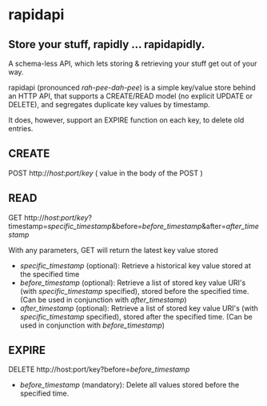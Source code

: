 rapidapi
========

Store your stuff, rapidly ... rapidapidly.
---------------------------------------

A schema-less API, which lets storing &amp; retrieving your stuff get out of your way.

rapidapi (pronounced *rah-pee-dah-pee*) is a simple key/value store behind an HTTP API, that supports a CREATE/READ model (no explicit UPDATE or DELETE), and segregates duplicate key values by timestamp.

It does, however, support an EXPIRE function on each key, to delete old entries.

CREATE
------

POST http://*host*:*port*/*key* ( value in the body of the POST )

READ
----

GET http://*host*:*port*/*key*?timestamp=*specific_timestamp*&before=*before_timestamp*&after=*after_timestamp*

With any parameters, GET will return the latest key value stored

- *specific_timestamp* (optional): Retrieve a historical key value stored at the specified time
- *before_timestamp* (optional): Retrieve a list of stored key value URI's (with *specific_timestamp* specified), stored before the specified time. (Can be used in conjunction with *after_timestamp*)
- *after_timestamp* (optional): Retrieve a list of stored key value URI's (with *specific_timestamp* specified), stored after the specified time.  (Can be used in conjunction with *before_timestamp*)


EXPIRE
------

DELETE http://host:port/key?before=*before_timestamp*

- *before_timestamp* (mandatory): Delete all values stored before the specified time.
